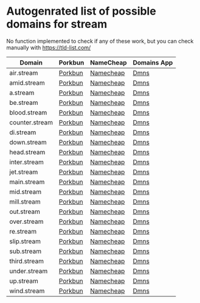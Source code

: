 # Autogenrated list of possible domains for stream

No function implemented to check if any of these work, but you can check manually with https://tld-list.com/

| Domain | Porkbun | NameCheap | Domains App |
|---|---|---|---|
| air.stream | [Porkbun](https://porkbun.com/checkout/search?prb=e814663da1&tlds=&idnLanguage=&search=search&q=air.stream) | [Namecheap](https://www.namecheap.com/domains/registration/results/?domain=air.stream) | [Dmns](https://dmns.app/domains?q=air.stream) |
| amid.stream | [Porkbun](https://porkbun.com/checkout/search?prb=e814663da1&tlds=&idnLanguage=&search=search&q=amid.stream) | [Namecheap](https://www.namecheap.com/domains/registration/results/?domain=amid.stream) | [Dmns](https://dmns.app/domains?q=amid.stream) |
| a.stream | [Porkbun](https://porkbun.com/checkout/search?prb=e814663da1&tlds=&idnLanguage=&search=search&q=a.stream) | [Namecheap](https://www.namecheap.com/domains/registration/results/?domain=a.stream) | [Dmns](https://dmns.app/domains?q=a.stream) |
| be.stream | [Porkbun](https://porkbun.com/checkout/search?prb=e814663da1&tlds=&idnLanguage=&search=search&q=be.stream) | [Namecheap](https://www.namecheap.com/domains/registration/results/?domain=be.stream) | [Dmns](https://dmns.app/domains?q=be.stream) |
| blood.stream | [Porkbun](https://porkbun.com/checkout/search?prb=e814663da1&tlds=&idnLanguage=&search=search&q=blood.stream) | [Namecheap](https://www.namecheap.com/domains/registration/results/?domain=blood.stream) | [Dmns](https://dmns.app/domains?q=blood.stream) |
| counter.stream | [Porkbun](https://porkbun.com/checkout/search?prb=e814663da1&tlds=&idnLanguage=&search=search&q=counter.stream) | [Namecheap](https://www.namecheap.com/domains/registration/results/?domain=counter.stream) | [Dmns](https://dmns.app/domains?q=counter.stream) |
| di.stream | [Porkbun](https://porkbun.com/checkout/search?prb=e814663da1&tlds=&idnLanguage=&search=search&q=di.stream) | [Namecheap](https://www.namecheap.com/domains/registration/results/?domain=di.stream) | [Dmns](https://dmns.app/domains?q=di.stream) |
| down.stream | [Porkbun](https://porkbun.com/checkout/search?prb=e814663da1&tlds=&idnLanguage=&search=search&q=down.stream) | [Namecheap](https://www.namecheap.com/domains/registration/results/?domain=down.stream) | [Dmns](https://dmns.app/domains?q=down.stream) |
| head.stream | [Porkbun](https://porkbun.com/checkout/search?prb=e814663da1&tlds=&idnLanguage=&search=search&q=head.stream) | [Namecheap](https://www.namecheap.com/domains/registration/results/?domain=head.stream) | [Dmns](https://dmns.app/domains?q=head.stream) |
| inter.stream | [Porkbun](https://porkbun.com/checkout/search?prb=e814663da1&tlds=&idnLanguage=&search=search&q=inter.stream) | [Namecheap](https://www.namecheap.com/domains/registration/results/?domain=inter.stream) | [Dmns](https://dmns.app/domains?q=inter.stream) |
| jet.stream | [Porkbun](https://porkbun.com/checkout/search?prb=e814663da1&tlds=&idnLanguage=&search=search&q=jet.stream) | [Namecheap](https://www.namecheap.com/domains/registration/results/?domain=jet.stream) | [Dmns](https://dmns.app/domains?q=jet.stream) |
| main.stream | [Porkbun](https://porkbun.com/checkout/search?prb=e814663da1&tlds=&idnLanguage=&search=search&q=main.stream) | [Namecheap](https://www.namecheap.com/domains/registration/results/?domain=main.stream) | [Dmns](https://dmns.app/domains?q=main.stream) |
| mid.stream | [Porkbun](https://porkbun.com/checkout/search?prb=e814663da1&tlds=&idnLanguage=&search=search&q=mid.stream) | [Namecheap](https://www.namecheap.com/domains/registration/results/?domain=mid.stream) | [Dmns](https://dmns.app/domains?q=mid.stream) |
| mill.stream | [Porkbun](https://porkbun.com/checkout/search?prb=e814663da1&tlds=&idnLanguage=&search=search&q=mill.stream) | [Namecheap](https://www.namecheap.com/domains/registration/results/?domain=mill.stream) | [Dmns](https://dmns.app/domains?q=mill.stream) |
| out.stream | [Porkbun](https://porkbun.com/checkout/search?prb=e814663da1&tlds=&idnLanguage=&search=search&q=out.stream) | [Namecheap](https://www.namecheap.com/domains/registration/results/?domain=out.stream) | [Dmns](https://dmns.app/domains?q=out.stream) |
| over.stream | [Porkbun](https://porkbun.com/checkout/search?prb=e814663da1&tlds=&idnLanguage=&search=search&q=over.stream) | [Namecheap](https://www.namecheap.com/domains/registration/results/?domain=over.stream) | [Dmns](https://dmns.app/domains?q=over.stream) |
| re.stream | [Porkbun](https://porkbun.com/checkout/search?prb=e814663da1&tlds=&idnLanguage=&search=search&q=re.stream) | [Namecheap](https://www.namecheap.com/domains/registration/results/?domain=re.stream) | [Dmns](https://dmns.app/domains?q=re.stream) |
| slip.stream | [Porkbun](https://porkbun.com/checkout/search?prb=e814663da1&tlds=&idnLanguage=&search=search&q=slip.stream) | [Namecheap](https://www.namecheap.com/domains/registration/results/?domain=slip.stream) | [Dmns](https://dmns.app/domains?q=slip.stream) |
| sub.stream | [Porkbun](https://porkbun.com/checkout/search?prb=e814663da1&tlds=&idnLanguage=&search=search&q=sub.stream) | [Namecheap](https://www.namecheap.com/domains/registration/results/?domain=sub.stream) | [Dmns](https://dmns.app/domains?q=sub.stream) |
| third.stream | [Porkbun](https://porkbun.com/checkout/search?prb=e814663da1&tlds=&idnLanguage=&search=search&q=third.stream) | [Namecheap](https://www.namecheap.com/domains/registration/results/?domain=third.stream) | [Dmns](https://dmns.app/domains?q=third.stream) |
| under.stream | [Porkbun](https://porkbun.com/checkout/search?prb=e814663da1&tlds=&idnLanguage=&search=search&q=under.stream) | [Namecheap](https://www.namecheap.com/domains/registration/results/?domain=under.stream) | [Dmns](https://dmns.app/domains?q=under.stream) |
| up.stream | [Porkbun](https://porkbun.com/checkout/search?prb=e814663da1&tlds=&idnLanguage=&search=search&q=up.stream) | [Namecheap](https://www.namecheap.com/domains/registration/results/?domain=up.stream) | [Dmns](https://dmns.app/domains?q=up.stream) |
| wind.stream | [Porkbun](https://porkbun.com/checkout/search?prb=e814663da1&tlds=&idnLanguage=&search=search&q=wind.stream) | [Namecheap](https://www.namecheap.com/domains/registration/results/?domain=wind.stream) | [Dmns](https://dmns.app/domains?q=wind.stream) |

